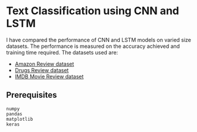 # Text Classification using CNN and LSTM

I have compared the performance of CNN and LSTM models on varied size datasets. The performance is measured on the accuracy achieved and training time required. The datasets used are:
* [Amazon Review dataset](https://drive.google.com/drive/folders/1S1zX-I3Gn2YhZg4Xj6RuOGvOSajHk4tV?usp=sharing)
* [Drugs Review dataset](https://drive.google.com/drive/folders/1VjZ7a52Xr6N99JCr5GsFiBLCk_ocPnoh?usp=sharing)
* [IMDB Movie Review dataset](https://drive.google.com/drive/folders/1WAnbcaLaqVYeMrPy4hFkJHVF8t6yRNvZ?usp=sharing)


## Prerequisites
```
numpy
pandas
matplotlib
keras
```
